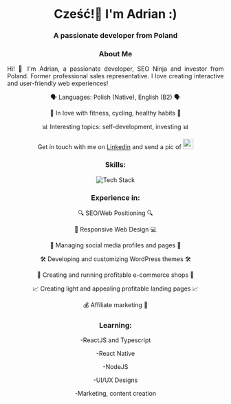 <h1 align="center">Cześć!👋 I'm Adrian :)</h1>

<h3 align="center">A passionate developer from Poland</h3>

<h3 align="center">About Me</h3>

<p style="text-align:justify;">Hi! 👋 I'm Adrian, a passionate developer, SEO Ninja and investor from Poland. Former professional sales representative.
I love creating interactive and user-friendly web experiences!</p>

<p align="center">🗣 Languages: Polish (Native), English (B2) 🗣</p>
<p align="center">💪 In love with fitness, cycling, healthy habits 🚴</p>
<p align="center">📊 Interesting topics: self-development, investing 📊</p>
<p align="center">Get in touch with me on <a href="https://www.linkedin.com/in/kaczmarek-adrian-pl/">Linkedin</a> and send a pic of <img src="https://icons.iconarchive.com/icons/iconarchive/dogecoin-to-the-moon/512/Doge-icon.png" width="24px"></p>

<h3 align="center">Skills:</h3>
<p align="center"><img src="https://skillicons.dev/icons?i=html,css,sass,styledcomponents,javascript,jquery,wordpress,photoshop,git&perline=16" alt="Tech Stack" /> </p>

<h3 align="center">Experience in:</h3>
<p align="center">🔍 SEO/Web Positioning 🔍</p>
<p align="center">📱 Responsive Web Design 💻</p>
<p align="center">🤝 Managing social media profiles and pages 🤝</p>
<p align="center">🛠️ Developing and customizing WordPress themes 🛠️</p>
<p align="center">🛒 Creating and running profitable e-commerce shops 🛒</p>
<p align="center">📈 Creating light and appealing profitable landing pages 📈</p>
<p align="center">💰 Affiliate marketing 💸</p>
<h3 align="center">Learning:</h3>
<p align="center">-ReactJS and Typescript</p>
<p align="center">-React Native</p>
<p align="center">-NodeJS</p>
<p align="center">-UI/UX Designs</p>
<p align="center">-Marketing, content creation</p>
